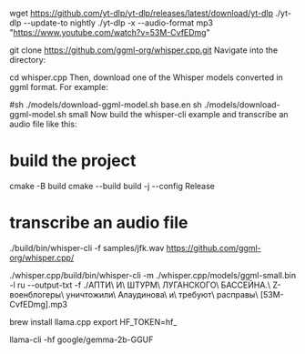 wget https://github.com/yt-dlp/yt-dlp/releases/latest/download/yt-dlp
./yt-dlp --update-to nightly
./yt-dlp -x --audio-format mp3 "https://www.youtube.com/watch?v=53M-CvfEDmg"



git clone https://github.com/ggml-org/whisper.cpp.git
Navigate into the directory:

cd whisper.cpp
Then, download one of the Whisper models converted in ggml format. For example:

#sh ./models/download-ggml-model.sh base.en
sh ./models/download-ggml-model.sh small
Now build the whisper-cli example and transcribe an audio file like this:

# build the project
cmake -B build
cmake --build build -j --config Release

# transcribe an audio file
./build/bin/whisper-cli -f samples/jfk.wav
https://github.com/ggml-org/whisper.cpp/

./whisper.cpp/build/bin/whisper-cli -m ./whisper.cpp/models/ggml-small.bin  -l ru --output-txt -f ./АПТИ\ И\ ШТУРМ\ ЛУГАНСКОГО\ БАССЕЙНА.\ Z-военблогеры\ уничтожили\ Алаудинова\ и\ требуют\ расправы\ \[53M-CvfEDmg\].mp3

brew install llama.cpp
export HF_TOKEN=hf_

llama-cli -hf google/gemma-2b-GGUF